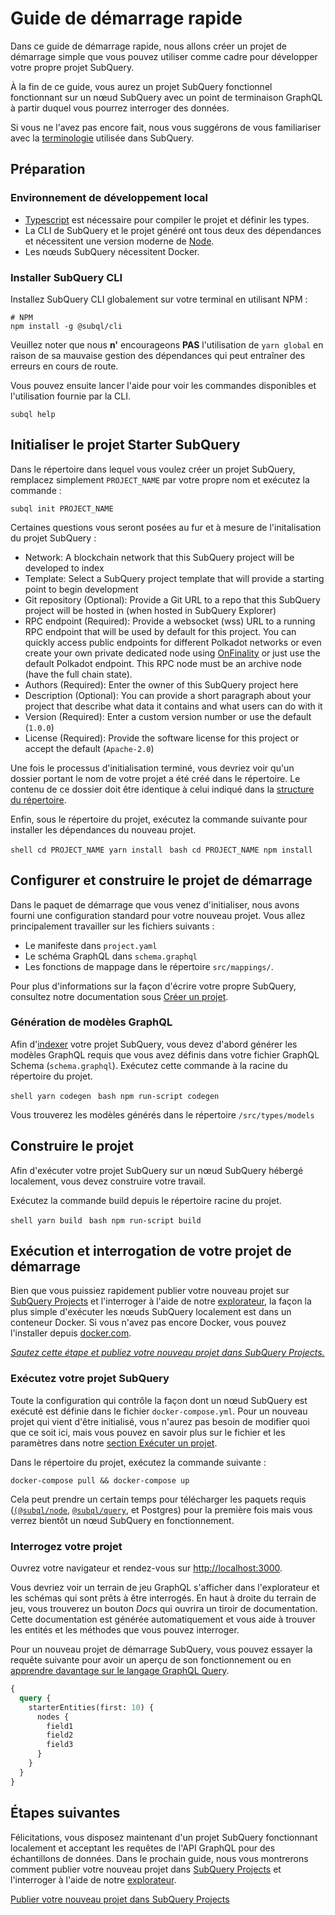 # Guide de démarrage rapide

Dans ce guide de démarrage rapide, nous allons créer un projet de démarrage simple que vous pouvez utiliser comme cadre pour développer votre propre projet SubQuery.

À la fin de ce guide, vous aurez un projet SubQuery fonctionnel fonctionnant sur un nœud SubQuery avec un point de terminaison GraphQL à partir duquel vous pourrez interroger des données.

Si vous ne l'avez pas encore fait, nous vous suggérons de vous familiariser avec la [terminologie](../#terminology) utilisée dans SubQuery.

## Préparation

### Environnement de développement local

- [Typescript](https://www.typescriptlang.org/) est nécessaire pour compiler le projet et définir les types.
- La CLI de SubQuery et le projet généré ont tous deux des dépendances et nécessitent une version moderne de [Node](https://nodejs.org/en/).
- Les nœuds SubQuery nécessitent Docker.

### Installer SubQuery CLI

Installez SubQuery CLI globalement sur votre terminal en utilisant NPM :

```shell
# NPM
npm install -g @subql/cli
```

Veuillez noter que nous **n'** encourageons **PAS** l'utilisation de `yarn global` en raison de sa mauvaise gestion des dépendances qui peut entraîner des erreurs en cours de route.

Vous pouvez ensuite lancer l'aide pour voir les commandes disponibles et l'utilisation fournie par la CLI.

```shell
subql help
```

## Initialiser le projet Starter SubQuery

Dans le répertoire dans lequel vous voulez créer un projet SubQuery, remplacez simplement `PROJECT_NAME` par votre propre nom et exécutez la commande :

```shell
subql init PROJECT_NAME
```

Certaines questions vous seront posées au fur et à mesure de l'initalisation du projet SubQuery :

- Network: A blockchain network that this SubQuery project will be developed to index
- Template: Select a SubQuery project template that will provide a starting point to begin development
- Git repository (Optional): Provide a Git URL to a repo that this SubQuery project will be hosted in (when hosted in SubQuery Explorer)
- RPC endpoint (Required): Provide a websocket (wss) URL to a running RPC endpoint that will be used by default for this project. You can quickly access public endpoints for different Polkadot networks or even create your own private dedicated node using [OnFinality](https://app.onfinality.io) or just use the default Polkadot endpoint. This RPC node must be an archive node (have the full chain state).
- Authors (Required): Enter the owner of this SubQuery project here
- Description (Optional): You can provide a short paragraph about your project that describe what data it contains and what users can do with it
- Version (Required): Enter a custom version number or use the default (`1.0.0`)
- License (Required): Provide the software license for this project or accept the default (`Apache-2.0`)

Une fois le processus d'initialisation terminé, vous devriez voir qu'un dossier portant le nom de votre projet a été créé dans le répertoire. Le contenu de ce dossier doit être identique à celui indiqué dans la [structure du répertoire](../create/introduction.md#directory-structure).

Enfin, sous le répertoire du projet, exécutez la commande suivante pour installer les dépendances du nouveau projet.

<CodeGroup> <CodeGroupItem title="YARN" active> ```shell cd PROJECT_NAME yarn install ``` </CodeGroupItem>
<CodeGroupItem title="NPM"> ```bash cd PROJECT_NAME npm install ``` </CodeGroupItem> </CodeGroup>

## Configurer et construire le projet de démarrage

Dans le paquet de démarrage que vous venez d'initialiser, nous avons fourni une configuration standard pour votre nouveau projet. Vous allez principalement travailler sur les fichiers suivants :

- Le manifeste dans `project.yaml`
- Le schéma GraphQL dans `schema.graphql`
- Les fonctions de mappage dans le répertoire `src/mappings/`.

Pour plus d'informations sur la façon d'écrire votre propre SubQuery, consultez notre documentation sous [Créer un projet](../create/introduction.md).

### Génération de modèles GraphQL

Afin d'[indexer](../run/run.md) votre projet SubQuery, vous devez d'abord générer les modèles GraphQL requis que vous avez définis dans votre fichier GraphQL Schema (`schema.graphql`). Exécutez cette commande à la racine du répertoire du projet.

<CodeGroup> <CodeGroupItem title="YARN" active> ```shell yarn codegen ``` </CodeGroupItem>
<CodeGroupItem title="NPM"> ```bash npm run-script codegen ``` </CodeGroupItem> </CodeGroup>

Vous trouverez les modèles générés dans le répertoire `/src/types/models`

## Construire le projet

Afin d'exécuter votre projet SubQuery sur un nœud SubQuery hébergé localement, vous devez construire votre travail.

Exécutez la commande build depuis le répertoire racine du projet.

<CodeGroup> <CodeGroupItem title="YARN" active> ```shell yarn build ``` </CodeGroupItem>
<CodeGroupItem title="NPM"> ```bash npm run-script build ``` </CodeGroupItem> </CodeGroup>

## Exécution et interrogation de votre projet de démarrage

Bien que vous puissiez rapidement publier votre nouveau projet sur [SubQuery Projects](https://project.subquery.network) et l'interroger à l'aide de notre [explorateur](https://explorer.subquery.network), la façon la plus simple d'exécuter les nœuds SubQuery localement est dans un conteneur Docker. Si vous n'avez pas encore Docker, vous pouvez l'installer depuis [docker.com](https://docs.docker.com/get-docker/).

[_Sautez cette étape et publiez votre nouveau projet dans SubQuery Projects._](../publish/publish.md)

### Exécutez votre projet SubQuery

Toute la configuration qui contrôle la façon dont un nœud SubQuery est exécuté est définie dans le fichier `docker-compose.yml`. Pour un nouveau projet qui vient d'être initialisé, vous n'aurez pas besoin de modifier quoi que ce soit ici, mais vous pouvez en savoir plus sur le fichier et les paramètres dans notre [section Exécuter un projet](../run/run.md).

Dans le répertoire du projet, exécutez la commande suivante :

```shell
docker-compose pull && docker-compose up
```

Cela peut prendre un certain temps pour télécharger les paquets requis ([`(@subql/node`](https://www.npmjs.com/package/@subql/node), [`@subql/query`](https://www.npmjs.com/package/@subql/query), et Postgres) pour la première fois mais vous verrez bientôt un nœud SubQuery en fonctionnement.

### Interrogez votre projet

Ouvrez votre navigateur et rendez-vous sur [http://localhost:3000](http://localhost:3000).

Vous devriez voir un terrain de jeu GraphQL s'afficher dans l'explorateur et les schémas qui sont prêts à être interrogés. En haut à droite du terrain de jeu, vous trouverez un bouton _Docs_ qui ouvrira un tiroir de documentation. Cette documentation est générée automatiquement et vous aide à trouver les entités et les méthodes que vous pouvez interroger.

Pour un nouveau projet de démarrage SubQuery, vous pouvez essayer la requête suivante pour avoir un aperçu de son fonctionnement ou en [apprendre davantage sur le langage GraphQL Query](../query/graphql.md).

```graphql
{
  query {
    starterEntities(first: 10) {
      nodes {
        field1
        field2
        field3
      }
    }
  }
}
```

## Étapes suivantes

Félicitations, vous disposez maintenant d'un projet SubQuery fonctionnant localement et acceptant les requêtes de l'API GraphQL pour des échantillons de données. Dans le prochain guide, nous vous montrerons comment publier votre nouveau projet dans [SubQuery Projects](https://project.subquery.network) et l'interroger à l'aide de notre [explorateur](https://explorer.subquery.network).

[Publier votre nouveau projet dans SubQuery Projects](../publish/publish.md)
